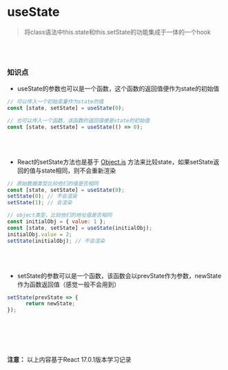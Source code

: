 # useState

> 将class语法中this.state和this.setState的功能集成于一体的一个hook

<br></br>



### 知识点

- useState的参数也可以是一个函数，这个函数的返回值便作为state的初始值

```javascript
// 可以传入一个初始变量作为state的值
const [state, setState] = useState(0);

// 也可以传入一个函数，该函数的返回值便是state的初始值
const [state, setState] = useState(() => 0);
```

<br></br>



- React的setState方法也是基于 [Object.is](https://developer.mozilla.org/zh-CN/docs/Web/JavaScript/Reference/Global_Objects/Object/is) 方法来比较state，如果setState返回的值与state相同，则不会重新渲染

```javascript
// 原始数据类型比较他们的值是否相同
const [state, setState] = useState(0);
setState(0); // 不会渲染
setState(1); // 会渲染

// object类型，比较他们的地址值是否相同
const initialObj = { value: 1 };
const [state, setState] = useState(initialObj);
initialObj.value = 2;
setState(initialObj); // 不会渲染
```

<br></br>



- setState的参数可以是一个函数，该函数会以prevState作为参数，newState作为函数返回值（感觉一般不会用到）

```javascript
setState(prevState => {
      return newState;
});
```

<br></br>
<br></br>

**注意：** 以上内容基于React 17.0.1版本学习记录
